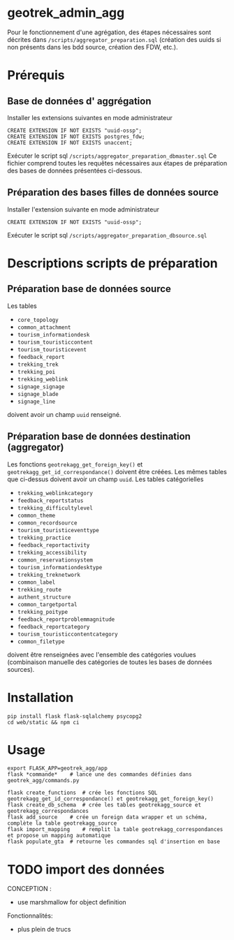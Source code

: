 # geotrek_admin_agg

Pour le fonctionnement d'une agrégation, des étapes nécessaires sont décrites dans `/scripts/aggregator_preparation.sql` (création des uuids si non présents dans les bdd source, création des FDW, etc.).
 

# Prérequis

## Base de données d' aggrégation 
Installer les extensions suivantes en mode administrateur

```
CREATE EXTENSION IF NOT EXISTS "uuid-ossp";
CREATE EXTENSION IF NOT EXISTS postgres_fdw;
CREATE EXTENSION IF NOT EXISTS unaccent;
```

Exécuter le script sql `/scripts/aggregator_preparation_dbmaster.sql` 
Ce fichier comprend toutes les requêtes nécessaires aux étapes de préparation des bases de données présentées ci-dessous.

## Préparation des bases filles de données source
Installer l'extension suivante en mode administrateur

```
CREATE EXTENSION IF NOT EXISTS "uuid-ossp";
```

Exécuter le script sql `/scripts/aggregator_preparation_dbsource.sql` 

# Descriptions scripts de préparation
## Préparation base de données source

Les tables
- `core_topology`
- `common_attachment`
- `tourism_informationdesk`
- `tourism_touristiccontent`
- `tourism_touristicevent`
- `feedback_report`
- `trekking_trek`
- `trekking_poi`
- `trekking_weblink`
- `signage_signage`
- `signage_blade`
- `signage_line`

doivent avoir un champ `uuid` renseigné.

## Préparation base de données destination (aggregator)

Les fonctions `geotrekagg_get_foreign_key()` et `geotrekagg_get_id_correspondance()` doivent être créées. Les mêmes tables que ci-dessus doivent avoir un champ `uuid`.
Les tables catégorielles
- `trekking_weblinkcategory`
- `feedback_reportstatus`
- `trekking_difficultylevel`
- `common_theme`
- `common_recordsource`
- `tourism_touristiceventtype`
- `trekking_practice`
- `feedback_reportactivity`
- `trekking_accessibility`
- `common_reservationsystem`
- `tourism_informationdesktype`
- `trekking_treknetwork`
- `common_label`
- `trekking_route`
- `authent_structure`
- `common_targetportal`
- `trekking_poitype`
- `feedback_reportproblemmagnitude`
- `feedback_reportcategory`
- `tourism_touristiccontentcategory`
- `common_filetype`

doivent être renseignées avec l'ensemble des catégories voulues (combinaison manuelle des catégories de toutes les bases de données sources).

# Installation

```
pip install flask flask-sqlalchemy psycopg2
cd web/static && npm ci
```


# Usage

```
export FLASK_APP=geotrek_agg/app
flask *commande*    # lance une des commandes définies dans geotrek_agg/commands.py
```
```
flask create_functions  # crée les fonctions SQL geotrekagg_get_id_correspondance() et geotrekagg_get_foreign_key()
flask create_db_schema  # crée les tables geotrekagg_source et geotrekagg_correspondances
flask add_source    # crée un foreign data wrapper et un schéma, complète la table geotrekagg_source
flask import_mapping    # remplit la table geotrekagg_correspondances et propose un mapping automatique
flask populate_gta  # retourne les commandes sql d'insertion en base
```


# TODO import des données
CONCEPTION :
- use marshmallow for object definition

Fonctionnalités:
- plus plein de trucs
